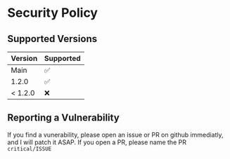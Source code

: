 # Security Policy

## Supported Versions


| Version | Supported          |
| ------- | ------------------ |
| Main    | :white_check_mark:                 |
| 1.2.0   | :white_check_mark: |               
| < 1.2.0 | :x:                |

## Reporting a Vulnerability

If you find a vunerability, please open an issue or PR on github immediatly, and I will patch it ASAP. If you open a PR, please name the PR `critical/ISSUE`
